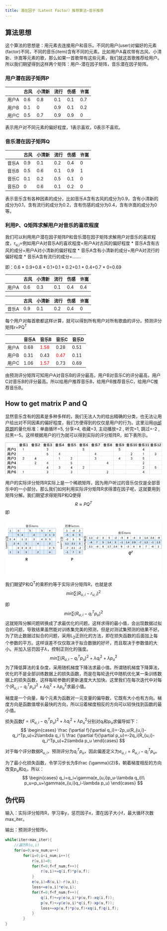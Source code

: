 ```yaml
---
title: 潜在因子（Latent Factor）推荐算法—音乐推荐
---
```




## 算法思想

这个算法的思想是：用元素去连接用户和音乐。不同的用户(user)对偏好的元素(factor)不同，不同的音乐(item)含有不同的元素。比如用户A喜欢带有古风、小清新、许嵩等元素的歌，那么如果一首歌带有这些元素，我们就这首歌推荐给用户。所以我们期望得到这样两个矩阵：用户-潜在因子矩阵，音乐潜在因子矩阵。

### 用户潜在因子矩阵P

|       | 古风 | 小清新 | 流行 | 伤感 | 许嵩 |
| ----- | ---- | ------ | ---- | ---- | ---- |
| 用户A | 0.6  | 0.8    | 0.1  | 0.1  | 0.7  |
| 用户B | 0.1  | 0      | 0.9  | 0.1  | 0.2  |
| 用户C | 0.5  | 0.7    | 0.9  | 0.9  | 0    |

表示用户对不同元素的偏好程度，1表示喜欢，0表示不喜欢。

### 音乐潜在因子矩阵Q

|       | 古风 | 小清新 | 流行 | 伤感 | 许嵩 |
| ----- | ---- | ------ | ---- | ---- | ---- |
| 音乐A | 0.9  | 0.1    | 0.2  | 0.4  | 0    |
| 音乐B | 0.5  | 0.6    | 0.1  | 0.9  | 1    |
| 音乐C | 0.1  | 0.2    | 0.5  | 0.1  | 0    |
| 音乐D | 0    | 0.6    | 0.1  | 0.2  | 0    |

表示音乐含有各种因素的成分，比如音乐A含有古风的成分为0.9，含有小清新的成分为0.1，含有流行的成分为0.2，含有伤感的成分为0.4，含有许嵩的成分为0等。

### 利用P、Q矩阵求解用户对音乐的喜欢程度

我们可以利用用户潜在因子矩阵P和音乐潜在因子矩阵求解用户对音乐的喜欢程度，r<sub>u,i</sub>=例如用户A对音乐A的喜欢程度=用户A对古风的偏好程度 * 音乐A含有古风的成分+用户A对小清新的偏好程度 * 音乐A含有小清新的成分+用户A对流行的偏好程度 * 音乐A含有流行的成分+.......

即：0.6 * 0.9+0.8 * 0.1+0.1 * 0.2+0.1 * 0.4+0.7 * 0=0.69

|       | 古风 | 小清新 | 流行 | 伤感 | 许嵩 |
| ----- | ---- | ------ | ---- | ---- | ---- |
| 用户A | 0.6  | 0.3    | 0.1  | 0.4  | 0.4  |

|       | 古风 | 小清新 | 流行 | 伤感 | 许嵩 |
| ----- | ---- | ------ | ---- | ---- | ---- |
| 音乐A | 0.9  | 0.1    | 0.2  | 0.4  | 0    |

每个用户对每首歌都这样计算，就可以得到所有用户对所有歌曲的评分。预测评分矩阵r=PQ<sup>T</sup>

|       | 音乐A | 音乐B                           | 音乐C                           | 音乐D |
| ----- | ----- | ------------------------------- | ------------------------------- | ----- |
| 用户A | 0.68  | <font color=#ff0000>1.58</font> | 0.28                            | 0.51  |
| 用户B | 0.31  | 0.43                            | <font color=#ff0000>0.47</font> | 0.11  |
| 用户C | 1.06  | <font color=#ff0000>1.57</font> | 0.73                            | 0.69  |

由预测评分矩阵可知用户A对音乐B的评分最高，用户B对音乐C的评分最高，用户C对音乐B的评分最高。所以给用户推荐音乐B，给用户B推荐音乐C，给用户C推荐音乐B。

## How to get matrix P and Q 

显然音乐含有的因素是多种多样的，我们无法人为的给出精确的分类，也无法让用户给出对不同因素的偏好程度，我们方便得到的仅仅是用户的行为。这里沿用[@邰原朗](https://www.zhihu.com/people/tai-yuan-lang/activities)的量化标准：单曲循环=5, 分享=4, 收藏=3, 主动播放=2 , 听完=1, 跳过=-2 , 拉黑=-5。这样根据用户的行为就可以得到实际的评分矩阵R，如下表所示。



![p1](pic\1.jpg)



用户的实际评分矩阵R实际上是一个稀疏矩阵，因为用户听过的音乐仅仅是全部音乐中的一小部分。那么我们如何利用实际评分矩阵R求得潜在因子呢，这就要用到矩阵分解。我们期望求得矩阵P和Q使得
$$
R \approx PQ^T
$$
即

![p2](pic\2.jpg)

我们期望P和Q<sup>T</sup>的乘积约等于实际评分矩阵R，也就是求
$$
min \sum(R_{u,i}-r_{u,i})^2
$$

即
$$
min \sum(R_{u,i}-q_i^Tp_u)^2
$$
这就矩阵分解问题转换成了求最优化的问题。这样求得的最小值，会出现数据过拟合的问题，导致结果虽然能对训练集完美的预测，但是对测试集预测的结果不好。为了防止数据过拟合的问题，采用L<sub>2</sub>正则化的方法，即在损失函数的后面加上每个参数的平方。这样误差不仅仅取决于拟合数据的好坏，而且取决于参数值的大小。并加入惩罚因子$\lambda$，控制正则化的强度。
$$
min \sum(R_{u,i}-q_i^Tp_u)^2+ \lambda q_i^2+\lambda p_u^2
$$
为了降低算法的复杂度，采用随机梯度下降法求最小值。所谓随机梯度下降算法，优化的不是全部训练数据上的损失函数，而是在每轮迭代中随机优化某一条训练数据上的损失函数，这样每轮参数的更新速度大大加快。这里我们在每次迭代中对每个$(R_{u,i}-q_i^Tp_u)^2+ \lambda q_i^2+\lambda p_u^2$求最小值。

梯度是一个向量，每个元素为函数对一元变量的偏导数，它既有大小也有方向。梯度方向是函数值增长最快的方向，所以沿着梯度相反的方向可以较快找到函数的最小值。

损失函数$f=(R_{u,i}-q_i^Tp_u)^2+ \lambda q_i^2+\lambda p_u^2$分别对q<sub>i</sub>和p<sub>u</sub>求偏导如下：
$$
\begin{cases}
\frac {\partial f}{\partial q_i}=-2p_u(R_{u,i}-q_i^Tp_u)+2\lambda q_i \\
\frac {\partial f}{\partial p_u}=-2q_i(R_{u,i}-q_i^Tp_u)+2\lambda p_u
\end{cases}
$$

对于每个评分数据$R_{u,i}$，预测评分为$q_i^Tp_u$，因此偏差定义为$e_{u,i}=R_{u,i}-q_i^Tp_u$。

为了最小化损失函数，令学习步长为$\frac  {\gamma}{2}$，朝着梯度相反的方向改变$p_u$和$q_i$，所以：
$$
\begin{cases}
q_i=q_i+\gamma(e_{u,i}p_u-\lambda q_i)\\
p_u=p_u+\gamma(e_{u,i}q_i-\lambda p_u)
\end{cases}
$$


## 伪代码

输入：实际评分矩阵R，学习率y，惩罚因子x，潜在因子大小f，最大循环次数max_iter。

输出：预测评分矩阵r。

```java
while(iter<max_iter){
    //遍历R(u,i)
    for(u=0;u<u_num;u++)
        for(i=0;i<i_num;i++){
            r(u,i)=0;
            for(f=0;f<f_num;f++){
                r(u,i)+=q(i,f)*p(u,f);
            }
            e(u,i)=R(u,i)-r(u,i);
            loss+=e(u,i)*e(u,i);
            for(f=0;f<f_num;f++){
                q(i,f)+=y(e(u,i)*p(u,f)-xq(i,f));
                p(u,f)+=y(e(u,i)*q(i,f)-xp(u,f));
                loss+=xp(u,f)*p(u,f)+xq(i,f)q(i,f);
            }
        }
}
    
    
```

